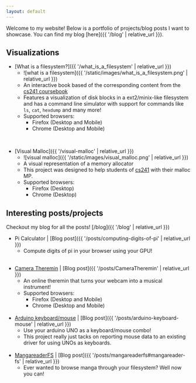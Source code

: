 ```yaml
---
layout: default
---
```


Welcome to my website!
Below is a portfolio of projects/blog posts I want to showcase.
You can find my blog [here]({{ '/blog' | relative_url }}).

## Visualizations

+ [What is a filesystem?]({{ '/what_is_a_filesystem' | relative_url }})
   * ![what is a filesystem]({{ '/static/images/what_is_a_filesystem.png' | relative_url }})
   * An interactive book based of the corresponding content from the [cs241 coursebook](http://cs241.cs.illinois.edu/coursebook/Filesystems)
   * Features a visualization of disk blocks in a ext2/minix-like filesystem and has a command line simulator with
     support for commands like `ls`, `cat`, `hexdump` and many more!
   * Supported browsers:
     * Firefox (Desktop and Mobile)
     * Chrome (Desktop and Mobile)
<br>

+ [Visual Malloc]({{ '/visual-malloc' | relative_url }})
   * ![visual malloc]({{ '/static/images/visual_malloc.png' | relative_url }})
   * A visual representation of a memory allocator
   * This project was designed to help students of [cs241](http://cs241.cs.illinois.edu/) with their malloc MP.
   * Supported browsers:
     * Firefox (Desktop)
     * Chrome (Desktop)

## Interesting posts/projects
Checkout my blog for all the posts! [/blog]({{ '/blog' | relative_url }})

+ Pi Calculator \| [Blog post]({{ '/posts/computing-digits-of-pi' | relative_url }})
   * Compute digits of pi in your browser using your GPU!
<br><br>
<!-- Hard-coding the url here because it needs https -->
+ [Camera Theremin](https://aneeshdurg.me/CameraTheremin/) \| [Blog post]({{ '/posts/CameraTheremin' | relative_url }})
   * An online theremin that turns your webcam into a musical instrument!
   * Supported browsers:
     * Firefox (Desktop and Mobile)
     * Chrome (Desktop and Mobile)
<br><br>
+ [Arduino keyboard/mouse](https://github.com/aneeshdurg/arduino-keyboard/) \| [Blog post]({{ '/posts/arduino-keyboard-mouse' | relative_url }})
   * Use your arduino UNO as a keyboard/mouse combo!
   * This project really just tacks on reporting mouse data to an existing
     driver for using UNOs as keyboards.
<br><br>
+ [MangareaderFS](https://github.com/aneeshdurg/mangareaderfs/) \| [Blog post]({{ '/posts/mangareaderfs#mangareader-fs' | relative_url }})
   * Ever wanted to browse manga through your filesystem? Well now you can!
